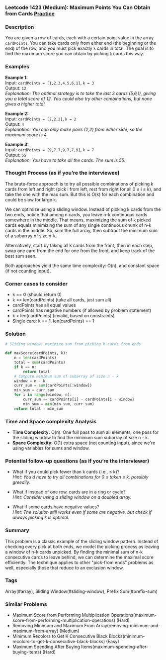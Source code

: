 ### Leetcode 1423 (Medium): Maximum Points You Can Obtain from Cards [Practice](https://leetcode.com/problems/maximum-points-you-can-obtain-from-cards)

### Description  
You are given a row of cards, each with a certain point value in the array `cardPoints`. You can take cards only from either end (the beginning or the end) of the row, and you must pick exactly `k` cards in total. The goal is to find the maximum score you can obtain by picking `k` cards this way.

### Examples  

**Example 1:**  
Input: `cardPoints = [1,2,3,4,5,6,1]`, `k = 3`  
Output: `12`  
*Explanation: The optimal strategy is to take the last 3 cards (5,6,1), giving you a total score of 12. You could also try other combinations, but none gives a higher total.*

**Example 2:**  
Input: `cardPoints = [2,2,2]`, `k = 2`  
Output: `4`  
*Explanation: You can only make pairs (2,2) from either side, so the maximum score is 4.*

**Example 3:**  
Input: `cardPoints = [9,7,7,9,7,7,9]`, `k = 7`  
Output: `55`  
*Explanation: You have to take all the cards. The sum is 55.*

### Thought Process (as if you’re the interviewee)  
The brute-force approach is to try all possible combinations of picking k cards from left and right (pick i from left, rest from right for all 0 ≤ i ≤ k), and take the one with the max sum. But this is O(k) for each combination and could be slow for large k.

We can optimize using a sliding window. Instead of picking k cards from the two ends, notice that among n cards, you leave n-k continuous cards somewhere in the middle. That means, maximizing the sum of k picked cards equals minimizing the sum of any single continuous chunk of n-k cards in the middle. So, sum the full array, then subtract the minimum sum of a subarray of size n-k.

Alternatively, start by taking all k cards from the front, then in each step, swap one card from the end for one from the front, and keep track of the best sum seen.

Both approaches yield the same time complexity: O(n), and constant space (if not counting input).

### Corner cases to consider  
- k == 0 (should return 0)  
- k == len(cardPoints) (take all cards, just sum all)  
- cardPoints has all equal values  
- cardPoints has negative numbers (if allowed by problem statement)  
- k > len(cardPoints) (invalid, based on constraints)  
- Single card: k == 1, len(cardPoints) == 1

### Solution

```python
# Sliding window: maximize sum from picking k cards from ends

def maxScore(cardPoints, k):
    n = len(cardPoints)
    total = sum(cardPoints)
    if k == n:
        return total
    # Compute minimum sum of subarray of size n - k
    window = n - k
    curr_sum = sum(cardPoints[:window])
    min_sum = curr_sum
    for i in range(window, n):
        curr_sum += cardPoints[i] - cardPoints[i - window]
        min_sum = min(min_sum, curr_sum)
    return total - min_sum
```

### Time and Space complexity Analysis  
- **Time Complexity:** O(n). One full pass to sum all elements, one pass for the sliding window to find the minimum sum subarray of size n - k.
- **Space Complexity:** O(1) extra space (not counting input), since we're using variables for sums and window.


### Potential follow-up questions (as if you’re the interviewer)  

- What if you could pick fewer than k cards (i.e., ≤ k)?  
  *Hint: You'd have to try all combinations for 0 ≤ taken ≤ k, possibly greedily.*

- What if instead of one row, cards are in a ring or cycle?  
  *Hint: Consider using a sliding window on a doubled array.*

- What if some cards have negative values?  
  *Hint: The solution still works even if some are negative, but check if always picking k is optimal.*

### Summary
This problem is a classic example of the sliding window pattern. Instead of checking every pick at both ends, we model the picking process as leaving a window of n-k cards unpicked. By finding the minimal sum of n-k consecutive cards to leave behind, we can determine the maximal score efficiently. The technique applies to other "pick-from ends" problems as well, especially those that reduce to an exclusion window.

### Tags
Array(#array), Sliding Window(#sliding-window), Prefix Sum(#prefix-sum)

### Similar Problems
- Maximum Score from Performing Multiplication Operations(maximum-score-from-performing-multiplication-operations) (Hard)
- Removing Minimum and Maximum From Array(removing-minimum-and-maximum-from-array) (Medium)
- Minimum Recolors to Get K Consecutive Black Blocks(minimum-recolors-to-get-k-consecutive-black-blocks) (Easy)
- Maximum Spending After Buying Items(maximum-spending-after-buying-items) (Hard)